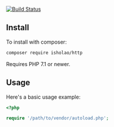 
[![Build Status](https://travis-ci.org/isholao/http.svg?branch=master)](https://travis-ci.org/isholao/http)

Install
-------

To install with composer:

```sh
composer require isholao/http
```

Requires PHP 7.1 or newer.

Usage
-----

Here's a basic usage example:

```php
<?php

require '/path/to/vendor/autoload.php';

```
